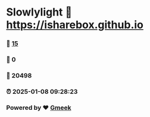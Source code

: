 # Slowlylight :link: https://isharebox.github.io 
### :page_facing_up: [15](https://isharebox.github.io/tag.html) 
### :speech_balloon: 0 
### :hibiscus: 20498 
### :alarm_clock: 2025-01-08 09:28:23 
### Powered by :heart: [Gmeek](https://github.com/Meekdai/Gmeek)
